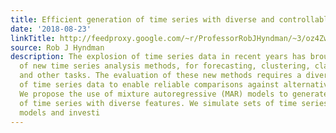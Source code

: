 ```yaml
---
title: Efficient generation of time series with diverse and controllable characteristics
date: '2018-08-23'
linkTitle: http://feedproxy.google.com/~r/ProfessorRobJHyndman/~3/oz4ZwFRWBlE/
source: Rob J Hyndman
description: The explosion of time series data in recent years has brought a flourish
  of new time series analysis methods, for forecasting, clustering, classification
  and other tasks. The evaluation of these new methods requires a diverse collection
  of time series data to enable reliable comparisons against alternative approaches.
  We propose the use of mixture autoregressive (MAR) models to generate collections
  of time series with diverse features. We simulate sets of time series using MAR
  models and investi
---
```

